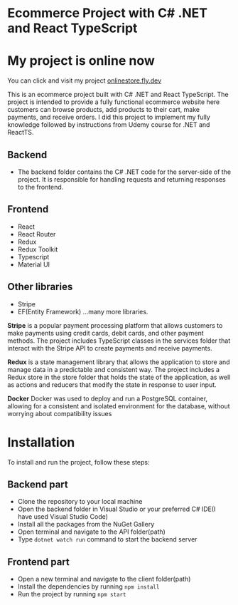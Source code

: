 # Ecommerce Project with C# .NET and React TypeScript

# My project is online now
You can click and visit my project [onlinestore.fly.dev](https://onlinestore.fly.dev/)


This is an ecommerce project built with C# .NET and React TypeScript. The project is intended to provide a fully functional ecommerce website 
here customers can browse products, add products to their cart, make payments, and receive orders. I did this project to implement my fully knowledge followed by
instructions from Udemy course for .NET and ReactTS.

## Backend
- The backend folder contains the C# .NET code for the server-side of the project. It is responsible for handling requests and returning responses to the frontend.

## Frontend
- React
- React Router
- Redux
- Redux Toolkit
- Typescript
- Material UI


## Other libraries
- Stripe
- EF(Entity Framework)
...many more libraries.

**Stripe** is a popular payment processing platform that allows customers to make payments using credit cards, debit cards, and other payment methods. 
The project includes TypeScript classes in the services folder that interact with the Stripe API to create payments and receive payments.

**Redux** is a state management library that allows the application to store and manage data in a predictable and consistent way. 
The project includes a Redux store in the store folder that holds the state of the application, as well as actions and reducers that modify the state in response to user input.

**Docker** Docker was used to deploy and run a PostgreSQL container, allowing for a consistent and isolated environment for the database, without worrying about compatibility issues

# Installation
To install and run the project, follow these steps:

## Backend part
- Clone the repository to your local machine
- Open the backend folder in Visual Studio or your preferred C# IDE(I have used Visual Studio Code)
- Install all the packages from the NuGet Gallery
- Open terminal and navigate to the API folder(path)
- Type `dotnet watch run` command to start the backend server 

## Frontend part
- Open a new terminal and navigate to the client folder(path) 
- Install the dependencies by running `npm install`
- Run the project by running `npm start`
